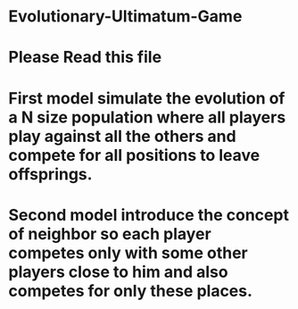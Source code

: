 # Evolutionary-Ultimatum-Game
# Please Read this file 
# First model simulate the evolution of a N size population where all players play against all the others and compete for all positions to leave offsprings.
# Second model introduce the concept of neighbor so each player competes only with some other players close to him and also competes for only these places.
#
